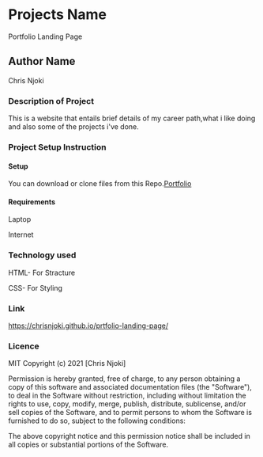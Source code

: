 # Projects Name
Portfolio Landing Page

## Author Name
Chris Njoki

### Description of  Project
This is a website that entails brief details of my career path,what i like doing and also some of the projects i've done.

### Project Setup Instruction

#### Setup
You can download or clone files from this Repo.[Portfolio](https://github.com/chrisnjoki/prtfolio-landing-page)

#### Requirements
Laptop

Internet

### Technology used
HTML- For Stracture 

CSS- For Styling

### Link
https://chrisnjoki.github.io/prtfolio-landing-page/

### Licence
MIT Copyright (c) 2021 [Chris Njoki]

Permission is hereby granted, free of charge, to any person obtaining a copy of this software and associated documentation files (the "Software"), to deal in the Software without restriction, including without limitation the rights to use, copy, modify, merge, publish, distribute, sublicense, and/or sell copies of the Software, and to permit persons to whom the Software is furnished to do so, subject to the following conditions:

The above copyright notice and this permission notice shall be included in all copies or substantial portions of the Software.

